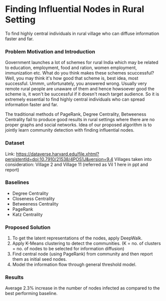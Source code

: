 # Finding Influential Nodes in Rural Setting
To find highly central individuals in rural village who can diffuse information faster and far.

### Problem Motivation and Introduction
Government launches a lot of schemes for rural India which may be related to education, employment, food and ration, women employment, immunization etc. What do you think makes these schemes scuccessful? Well, you may think it's how good that scheme is, best idea, most successful. Ummm, unfortunately, you answered wrong. Usually very remote rural people are unaware of them and hence howsoever good the scheme is, it won't be successful if it doesn't reach target audience. So it is extremely essential to find highly central individuals who can spread information faster and far.

The traditional methods of PageRank, Degree Centrality, Betweeness Centrality fail to produce good results in rural settings where there are no proper graphs and social networks. Idea of our proposed algorithm is to jointly learn community detection with finding influential nodes.

### Dataset
Link: https://dataverse.harvard.edu/file.xhtml?persistentId=doi:10.7910/21538/4POS1J&version=9.4
Villages taken into consideration: Village 2 and Village 11 (referred as Vil 1 here in ppt and report)

### Baselines
* Degree Centrality
* Closeness Centrality
* Betweeness Centrality
* PageRank
* Katz Centrality

### Proposed Solution
1. To get the latent representations of the nodes, apply DeepWalk.
2. Apply K-Means clustering to detect the communities. (K = no. of clusters = no. of nodes to be selected for information diffusion)
3. Find central node (using PageRank) from community and then report them as initial seed nodes.
4. Model the information flow through general threshold model.

### Results
Average 2.3% increase in the number of nodes infected as compared to the best performing baseline.
